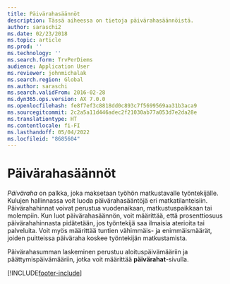 ```yaml
---
title: Päivärahasäännöt
description: Tässä aiheessa on tietoja päivärahasäännöistä.
author: saraschi2
ms.date: 02/23/2018
ms.topic: article
ms.prod: ''
ms.technology: ''
ms.search.form: TrvPerDiems
audience: Application User
ms.reviewer: johnmichalak
ms.search.region: Global
ms.author: saraschi
ms.search.validFrom: 2016-02-28
ms.dyn365.ops.version: AX 7.0.0
ms.openlocfilehash: fe8f7ef3c8818dd0c893c7f5699569aa31b3aca9
ms.sourcegitcommit: 2c2a5a11d446adec2f21030ab77a053d7e2da28e
ms.translationtype: HT
ms.contentlocale: fi-FI
ms.lasthandoff: 05/04/2022
ms.locfileid: "8685604"
---
```

# <a name="per-diem-rules"></a>Päivärahasäännöt

*Päiväraha* on palkka, joka maksetaan työhön matkustavalle työntekijälle. Kulujen hallinnassa voit luoda päivärahasääntöjä eri matkatilanteisiin. Päivärahahinnat voivat perustua vuodenaikaan, matkustuspaikkaan tai molempiin. Kun luot päivärahasäännön, voit määrittää, että prosenttiosuus päivärahahinnasta pidätetään, jos työntekijä saa ilmaisia aterioita tai palveluita. Voit myös määrittää tuntien vähimmäis- ja enimmäismäärät, joiden puitteissa päiväraha koskee työntekijän matkustamista.

Päivärahasumman laskeminen perustuu aloituspäivämääriin ja päättymispäivämääriin, jotka voit määrittää **päivärahat**-sivulla.


[!INCLUDE[footer-include](../includes/footer-banner.md)]